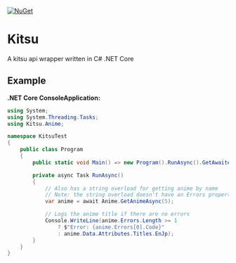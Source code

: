[![NuGet](https://img.shields.io/nuget/v/Kitsu.svg?style=flat-square)](https://www.nuget.org/packages/Kitsu)

# Kitsu
A kitsu api wrapper written in C# .NET Core

## Example
**.NET Core ConsoleApplication:**
```cs
using System;
using System.Threading.Tasks;
using Kitsu.Anime;

namespace KitsuTest
{
    public class Program
    {
        public static void Main() => new Program().RunAsync().GetAwaiter().GetResult();

        private async Task RunAsync()
        {
            // Also has a string overload for getting anime by name
            // Note: the string overload doesn't have an Errors property since kitsu doesn't return errors properly when searching by name
            var anime = await Anime.GetAnimeAsync(5);

            // Logs the anime title if there are no errors
            Console.WriteLine(anime.Errors.Length >= 1
                ? $"Error: {anime.Errors[0].Code}"
                : anime.Data.Attributes.Titles.EnJp);
        }
    }
}
```

